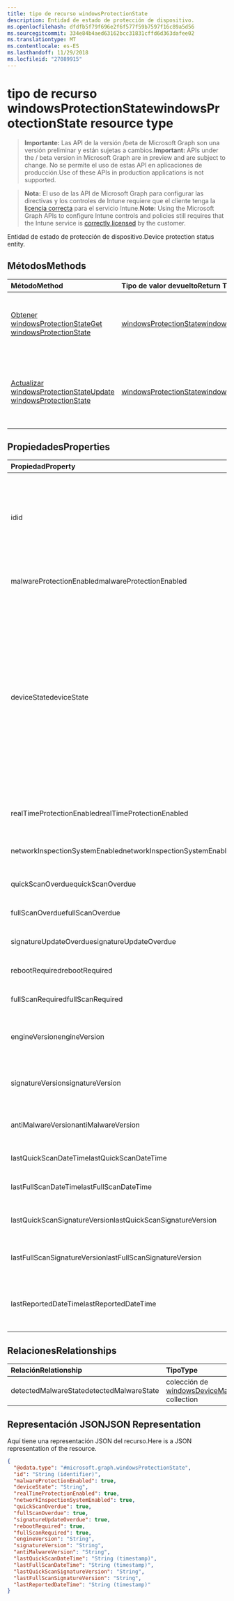 ```yaml
---
title: tipo de recurso windowsProtectionState
description: Entidad de estado de protección de dispositivo.
ms.openlocfilehash: dfdfb5f79f696e2f6f577f59b7597f16c89a5d56
ms.sourcegitcommit: 334e84b4aed63162bcc31831cffd6d363dafee02
ms.translationtype: MT
ms.contentlocale: es-ES
ms.lasthandoff: 11/29/2018
ms.locfileid: "27089915"
---
```

# <a name="windowsprotectionstate-resource-type"></a><span data-ttu-id="675f9-103">tipo de recurso windowsProtectionState</span><span class="sxs-lookup"><span data-stu-id="675f9-103">windowsProtectionState resource type</span></span>

> <span data-ttu-id="675f9-104">**Importante:** Las API de la versión /beta de Microsoft Graph son una versión preliminar y están sujetas a cambios.</span><span class="sxs-lookup"><span data-stu-id="675f9-104">**Important:** APIs under the / beta version in Microsoft Graph are in preview and are subject to change.</span></span> <span data-ttu-id="675f9-105">No se permite el uso de estas API en aplicaciones de producción.</span><span class="sxs-lookup"><span data-stu-id="675f9-105">Use of these APIs in production applications is not supported.</span></span>

> <span data-ttu-id="675f9-106">**Nota:** El uso de las API de Microsoft Graph para configurar las directivas y los controles de Intune requiere que el cliente tenga la [licencia correcta](https://go.microsoft.com/fwlink/?linkid=839381) para el servicio Intune.</span><span class="sxs-lookup"><span data-stu-id="675f9-106">**Note:** Using the Microsoft Graph APIs to configure Intune controls and policies still requires that the Intune service is [correctly licensed](https://go.microsoft.com/fwlink/?linkid=839381) by the customer.</span></span>

<span data-ttu-id="675f9-107">Entidad de estado de protección de dispositivo.</span><span class="sxs-lookup"><span data-stu-id="675f9-107">Device protection status entity.</span></span>
## <a name="methods"></a><span data-ttu-id="675f9-108">Métodos</span><span class="sxs-lookup"><span data-stu-id="675f9-108">Methods</span></span>
|<span data-ttu-id="675f9-109">Método</span><span class="sxs-lookup"><span data-stu-id="675f9-109">Method</span></span>|<span data-ttu-id="675f9-110">Tipo de valor devuelto</span><span class="sxs-lookup"><span data-stu-id="675f9-110">Return Type</span></span>|<span data-ttu-id="675f9-111">Descripción</span><span class="sxs-lookup"><span data-stu-id="675f9-111">Description</span></span>|
|:---|:---|:---|
|[<span data-ttu-id="675f9-112">Obtener windowsProtectionState</span><span class="sxs-lookup"><span data-stu-id="675f9-112">Get windowsProtectionState</span></span>](../api/intune-devices-windowsprotectionstate-get.md)|[<span data-ttu-id="675f9-113">windowsProtectionState</span><span class="sxs-lookup"><span data-stu-id="675f9-113">windowsProtectionState</span></span>](../resources/intune-devices-windowsprotectionstate.md)|<span data-ttu-id="675f9-114">Leer las propiedades y las relaciones del objeto [windowsProtectionState](../resources/intune-devices-windowsprotectionstate.md) .</span><span class="sxs-lookup"><span data-stu-id="675f9-114">Read properties and relationships of the [windowsProtectionState](../resources/intune-devices-windowsprotectionstate.md) object.</span></span>|
|[<span data-ttu-id="675f9-115">Actualizar windowsProtectionState</span><span class="sxs-lookup"><span data-stu-id="675f9-115">Update windowsProtectionState</span></span>](../api/intune-devices-windowsprotectionstate-update.md)|[<span data-ttu-id="675f9-116">windowsProtectionState</span><span class="sxs-lookup"><span data-stu-id="675f9-116">windowsProtectionState</span></span>](../resources/intune-devices-windowsprotectionstate.md)|<span data-ttu-id="675f9-117">Actualizar las propiedades de un objeto [windowsProtectionState](../resources/intune-devices-windowsprotectionstate.md) .</span><span class="sxs-lookup"><span data-stu-id="675f9-117">Update the properties of a [windowsProtectionState](../resources/intune-devices-windowsprotectionstate.md) object.</span></span>|

## <a name="properties"></a><span data-ttu-id="675f9-118">Propiedades</span><span class="sxs-lookup"><span data-stu-id="675f9-118">Properties</span></span>
|<span data-ttu-id="675f9-119">Propiedad</span><span class="sxs-lookup"><span data-stu-id="675f9-119">Property</span></span>|<span data-ttu-id="675f9-120">Tipo</span><span class="sxs-lookup"><span data-stu-id="675f9-120">Type</span></span>|<span data-ttu-id="675f9-121">Descripción</span><span class="sxs-lookup"><span data-stu-id="675f9-121">Description</span></span>|
|:---|:---|:---|
|<span data-ttu-id="675f9-122">id</span><span class="sxs-lookup"><span data-stu-id="675f9-122">id</span></span>|<span data-ttu-id="675f9-123">String</span><span class="sxs-lookup"><span data-stu-id="675f9-123">String</span></span>|<span data-ttu-id="675f9-124">El identificador único para el objeto de estado de protección de dispositivo.</span><span class="sxs-lookup"><span data-stu-id="675f9-124">The unique Identifier for the device protection status object.</span></span> <span data-ttu-id="675f9-125">Esto es el identificador de dispositivo del dispositivo</span><span class="sxs-lookup"><span data-stu-id="675f9-125">This is device id of the device</span></span>|
|<span data-ttu-id="675f9-126">malwareProtectionEnabled</span><span class="sxs-lookup"><span data-stu-id="675f9-126">malwareProtectionEnabled</span></span>|<span data-ttu-id="675f9-127">Booleano</span><span class="sxs-lookup"><span data-stu-id="675f9-127">Boolean</span></span>|<span data-ttu-id="675f9-128">Protección contra malware está habilitado o no</span><span class="sxs-lookup"><span data-stu-id="675f9-128">Anti malware is enabled or not</span></span>|
|<span data-ttu-id="675f9-129">deviceState</span><span class="sxs-lookup"><span data-stu-id="675f9-129">deviceState</span></span>|[<span data-ttu-id="675f9-130">windowsDeviceHealthState</span><span class="sxs-lookup"><span data-stu-id="675f9-130">windowsDeviceHealthState</span></span>](../resources/intune-devices-windowsdevicehealthstate.md)|<span data-ttu-id="675f9-131">Estado del equipo (como clean o pendiente de examen completo o pendientes reinicio etcetera).</span><span class="sxs-lookup"><span data-stu-id="675f9-131">Computer's state (like clean or pending full scan or pending reboot etc).</span></span> <span data-ttu-id="675f9-132">Los valores posibles son: `clean`, `fullScanPending`, `rebootPending`, `manualStepsPending`, `offlineScanPending`, `critical`.</span><span class="sxs-lookup"><span data-stu-id="675f9-132">Possible values are: `clean`, `fullScanPending`, `rebootPending`, `manualStepsPending`, `offlineScanPending`, `critical`.</span></span>|
|<span data-ttu-id="675f9-133">realTimeProtectionEnabled</span><span class="sxs-lookup"><span data-stu-id="675f9-133">realTimeProtectionEnabled</span></span>|<span data-ttu-id="675f9-134">Booleano</span><span class="sxs-lookup"><span data-stu-id="675f9-134">Boolean</span></span>|<span data-ttu-id="675f9-135">¿Protección en tiempo real está habilitada o no?</span><span class="sxs-lookup"><span data-stu-id="675f9-135">Real time protection is enabled or not?</span></span>|
|<span data-ttu-id="675f9-136">networkInspectionSystemEnabled</span><span class="sxs-lookup"><span data-stu-id="675f9-136">networkInspectionSystemEnabled</span></span>|<span data-ttu-id="675f9-137">Booleano</span><span class="sxs-lookup"><span data-stu-id="675f9-137">Boolean</span></span>|<span data-ttu-id="675f9-138">¿Sistema de control de red habilitado o no?</span><span class="sxs-lookup"><span data-stu-id="675f9-138">Network inspection system enabled or not?</span></span>|
|<span data-ttu-id="675f9-139">quickScanOverdue</span><span class="sxs-lookup"><span data-stu-id="675f9-139">quickScanOverdue</span></span>|<span data-ttu-id="675f9-140">Booleano</span><span class="sxs-lookup"><span data-stu-id="675f9-140">Boolean</span></span>|<span data-ttu-id="675f9-141">¿Rápido examinar vencidas o no?</span><span class="sxs-lookup"><span data-stu-id="675f9-141">Quick scan overdue or not?</span></span>|
|<span data-ttu-id="675f9-142">fullScanOverdue</span><span class="sxs-lookup"><span data-stu-id="675f9-142">fullScanOverdue</span></span>|<span data-ttu-id="675f9-143">Booleano</span><span class="sxs-lookup"><span data-stu-id="675f9-143">Boolean</span></span>|<span data-ttu-id="675f9-144">¿Total de examen vencida o no?</span><span class="sxs-lookup"><span data-stu-id="675f9-144">Full scan overdue or not?</span></span>|
|<span data-ttu-id="675f9-145">signatureUpdateOverdue</span><span class="sxs-lookup"><span data-stu-id="675f9-145">signatureUpdateOverdue</span></span>|<span data-ttu-id="675f9-146">Booleano</span><span class="sxs-lookup"><span data-stu-id="675f9-146">Boolean</span></span>|<span data-ttu-id="675f9-147">¿Firma caducada o no?</span><span class="sxs-lookup"><span data-stu-id="675f9-147">Signature out of date or not?</span></span>|
|<span data-ttu-id="675f9-148">rebootRequired</span><span class="sxs-lookup"><span data-stu-id="675f9-148">rebootRequired</span></span>|<span data-ttu-id="675f9-149">Booleano</span><span class="sxs-lookup"><span data-stu-id="675f9-149">Boolean</span></span>|<span data-ttu-id="675f9-150">¿Es necesario reiniciar o no?</span><span class="sxs-lookup"><span data-stu-id="675f9-150">Reboot required or not?</span></span>|
|<span data-ttu-id="675f9-151">fullScanRequired</span><span class="sxs-lookup"><span data-stu-id="675f9-151">fullScanRequired</span></span>|<span data-ttu-id="675f9-152">Booleano</span><span class="sxs-lookup"><span data-stu-id="675f9-152">Boolean</span></span>|<span data-ttu-id="675f9-153">¿Examen completo o no necesario?</span><span class="sxs-lookup"><span data-stu-id="675f9-153">Full scan required or not?</span></span>|
|<span data-ttu-id="675f9-154">engineVersion</span><span class="sxs-lookup"><span data-stu-id="675f9-154">engineVersion</span></span>|<span data-ttu-id="675f9-155">String</span><span class="sxs-lookup"><span data-stu-id="675f9-155">String</span></span>|<span data-ttu-id="675f9-156">Versión del motor de actual extremo protección</span><span class="sxs-lookup"><span data-stu-id="675f9-156">Current endpoint protection engine's version</span></span>|
|<span data-ttu-id="675f9-157">signatureVersion</span><span class="sxs-lookup"><span data-stu-id="675f9-157">signatureVersion</span></span>|<span data-ttu-id="675f9-158">String</span><span class="sxs-lookup"><span data-stu-id="675f9-158">String</span></span>|<span data-ttu-id="675f9-159">Versión actual de las definiciones de malware</span><span class="sxs-lookup"><span data-stu-id="675f9-159">Current malware definitions version</span></span>|
|<span data-ttu-id="675f9-160">antiMalwareVersion</span><span class="sxs-lookup"><span data-stu-id="675f9-160">antiMalwareVersion</span></span>|<span data-ttu-id="675f9-161">String</span><span class="sxs-lookup"><span data-stu-id="675f9-161">String</span></span>|<span data-ttu-id="675f9-162">Actual de protección contra malware versión</span><span class="sxs-lookup"><span data-stu-id="675f9-162">Current anti malware version</span></span>|
|<span data-ttu-id="675f9-163">lastQuickScanDateTime</span><span class="sxs-lookup"><span data-stu-id="675f9-163">lastQuickScanDateTime</span></span>|<span data-ttu-id="675f9-164">DateTimeOffset</span><span class="sxs-lookup"><span data-stu-id="675f9-164">DateTimeOffset</span></span>|<span data-ttu-id="675f9-165">Fecha y hora último análisis rápido</span><span class="sxs-lookup"><span data-stu-id="675f9-165">Last quick scan datetime</span></span>|
|<span data-ttu-id="675f9-166">lastFullScanDateTime</span><span class="sxs-lookup"><span data-stu-id="675f9-166">lastFullScanDateTime</span></span>|<span data-ttu-id="675f9-167">DateTimeOffset</span><span class="sxs-lookup"><span data-stu-id="675f9-167">DateTimeOffset</span></span>|<span data-ttu-id="675f9-168">Fecha y hora último análisis rápido</span><span class="sxs-lookup"><span data-stu-id="675f9-168">Last quick scan datetime</span></span>|
|<span data-ttu-id="675f9-169">lastQuickScanSignatureVersion</span><span class="sxs-lookup"><span data-stu-id="675f9-169">lastQuickScanSignatureVersion</span></span>|<span data-ttu-id="675f9-170">String</span><span class="sxs-lookup"><span data-stu-id="675f9-170">String</span></span>|<span data-ttu-id="675f9-171">Última versión de firma de análisis rápido</span><span class="sxs-lookup"><span data-stu-id="675f9-171">Last quick scan signature version</span></span>|
|<span data-ttu-id="675f9-172">lastFullScanSignatureVersion</span><span class="sxs-lookup"><span data-stu-id="675f9-172">lastFullScanSignatureVersion</span></span>|<span data-ttu-id="675f9-173">String</span><span class="sxs-lookup"><span data-stu-id="675f9-173">String</span></span>|<span data-ttu-id="675f9-174">Última versión de firma de examen completo</span><span class="sxs-lookup"><span data-stu-id="675f9-174">Last full scan signature version</span></span>|
|<span data-ttu-id="675f9-175">lastReportedDateTime</span><span class="sxs-lookup"><span data-stu-id="675f9-175">lastReportedDateTime</span></span>|<span data-ttu-id="675f9-176">DateTimeOffset</span><span class="sxs-lookup"><span data-stu-id="675f9-176">DateTimeOffset</span></span>|<span data-ttu-id="675f9-177">Último estado de mantenimiento de dispositivo el tiempo notificado</span><span class="sxs-lookup"><span data-stu-id="675f9-177">Last device health status reported time</span></span>|

## <a name="relationships"></a><span data-ttu-id="675f9-178">Relaciones</span><span class="sxs-lookup"><span data-stu-id="675f9-178">Relationships</span></span>
|<span data-ttu-id="675f9-179">Relación</span><span class="sxs-lookup"><span data-stu-id="675f9-179">Relationship</span></span>|<span data-ttu-id="675f9-180">Tipo</span><span class="sxs-lookup"><span data-stu-id="675f9-180">Type</span></span>|<span data-ttu-id="675f9-181">Descripción</span><span class="sxs-lookup"><span data-stu-id="675f9-181">Description</span></span>|
|:---|:---|:---|
|<span data-ttu-id="675f9-182">detectedMalwareState</span><span class="sxs-lookup"><span data-stu-id="675f9-182">detectedMalwareState</span></span>|<span data-ttu-id="675f9-183">colección de [windowsDeviceMalwareState](../resources/intune-devices-windowsdevicemalwarestate.md)</span><span class="sxs-lookup"><span data-stu-id="675f9-183">[windowsDeviceMalwareState](../resources/intune-devices-windowsdevicemalwarestate.md) collection</span></span>|<span data-ttu-id="675f9-184">Lista de dispositivos de malware</span><span class="sxs-lookup"><span data-stu-id="675f9-184">Device malware list</span></span>|

## <a name="json-representation"></a><span data-ttu-id="675f9-185">Representación JSON</span><span class="sxs-lookup"><span data-stu-id="675f9-185">JSON Representation</span></span>
<span data-ttu-id="675f9-186">Aquí tiene una representación JSON del recurso.</span><span class="sxs-lookup"><span data-stu-id="675f9-186">Here is a JSON representation of the resource.</span></span>
<!-- {
  "blockType": "resource",
  "keyProperty": "id",
  "@odata.type": "microsoft.graph.windowsProtectionState"
}
-->
``` json
{
  "@odata.type": "#microsoft.graph.windowsProtectionState",
  "id": "String (identifier)",
  "malwareProtectionEnabled": true,
  "deviceState": "String",
  "realTimeProtectionEnabled": true,
  "networkInspectionSystemEnabled": true,
  "quickScanOverdue": true,
  "fullScanOverdue": true,
  "signatureUpdateOverdue": true,
  "rebootRequired": true,
  "fullScanRequired": true,
  "engineVersion": "String",
  "signatureVersion": "String",
  "antiMalwareVersion": "String",
  "lastQuickScanDateTime": "String (timestamp)",
  "lastFullScanDateTime": "String (timestamp)",
  "lastQuickScanSignatureVersion": "String",
  "lastFullScanSignatureVersion": "String",
  "lastReportedDateTime": "String (timestamp)"
}
```






